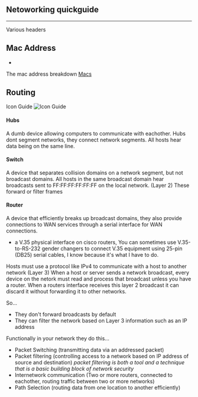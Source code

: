 
## Netoworking quickguide
---

Various headers

## Mac Address
-
The mac address breakdown
[Macs](https://en.wikipedia.org/wiki/MAC_address#/media/File:MAC-48_Address.svg)

Routing
-

Icon Guide
![Icon Guide](http://www.conceptdraw.com/How-To-Guide/picture/Cisco-switches-and-hubs-Design-elements.png)

#### Hubs

A dumb device allowing computers to communicate with eachother.  Hubs dont segment networks, they connect network segments. All hosts hear data being on the same line. 

#### Switch

A device that separates collision domains on a network segment, but not broadcast domains. All hosts in the same broadcast domain hear broadcasts sent to FF:FF:FF:FF:FF:FF on the local network. (Layer 2) These forward or filter frames

#### Router
A device that efficiently breaks up broadcast domains, they also provide connections to WAN services through a serial interface for WAN connections.
* a V.35 physical interface on cisco routers, You can sometimes use V.35-to-RS-232 gender changers to connect V.35 equipment using 25-pin (DB25) serial cables, I know because it's what I have to do.

Hosts must use a protocol like IPv4 to communicate with a host to another network (Layer 3) When a host or server sends a network broadcast, every device on the netork must read and process that broadcast unless you have a router. When a routers interface receives this layer 2 broadcast it can discard it without forwarding it to other networks.

So...
* They don't forward broadcasts by default
* They can filter the network based on Layer 3 information such as an IP address

Functionally in your network they do this...
* Packet Switching (transmitting data via an addressed packet)
* Packet filtering (controlling access to a network based on IP address of source and destination) *packet filtering is both a tool and a technique that is a basic building block of network security*
* Internetwork communication (Two or more routers, connected to eachother, routing traffic between two or more networks)
* Path Selection (routing data from one location to another efficiently)


